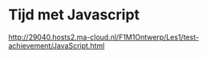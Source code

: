 # Tijd met Javascript

http://29040.hosts2.ma-cloud.nl/F1M1Ontwerp/Les1/test-achievement/JavaScript.html


